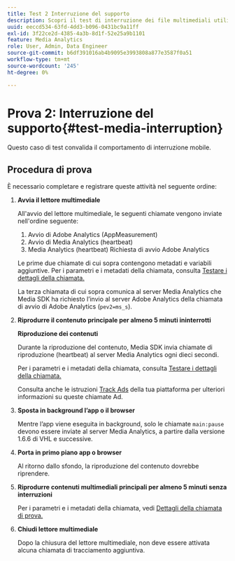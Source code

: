 ```yaml
---
title: Test 2 Interruzione del supporto
description: Scopri il test di interruzione dei file multimediali utilizzato nella convalida.
uuid: eeccd534-63fd-4dd3-b096-0431bc9a11ff
exl-id: 3f22ce2d-4385-4a3b-8d1f-52e25a9b1101
feature: Media Analytics
role: User, Admin, Data Engineer
source-git-commit: b6df391016ab4b9095e3993808a877e3587f0a51
workflow-type: tm+mt
source-wordcount: '245'
ht-degree: 0%

---
```


# Prova 2: Interruzione del supporto{#test-media-interruption}

Questo caso di test convalida il comportamento di interruzione mobile.

## Procedura di prova

È necessario completare e registrare queste attività nel seguente ordine:

1. **Avvia il lettore multimediale**

   All&#39;avvio del lettore multimediale, le seguenti chiamate vengono inviate nell&#39;ordine seguente:

   1. Avvio di Adobe Analytics (AppMeasurement)
   1. Avvio di Media Analytics (heartbeat)
   1. Media Analytics (heartbeat) Richiesta di avvio Adobe Analytics

   Le prime due chiamate di cui sopra contengono metadati e variabili aggiuntive. Per i parametri e i metadati della chiamata, consulta [Testare i dettagli della chiamata.](/help/sdk-implement/validation/test-call-details.md#start-the-media-player)

   La terza chiamata di cui sopra comunica al server Media Analytics che Media SDK ha richiesto l’invio al server Adobe Analytics della chiamata di avvio di Adobe Analytics (`pev2=ms_s`).

1. **Riprodurre il contenuto principale per almeno 5 minuti ininterrotti**

   **Riproduzione dei contenuti**

   Durante la riproduzione del contenuto, Media SDK invia chiamate di riproduzione (heartbeat) al server Media Analytics ogni dieci secondi.

   Per i parametri e i metadati della chiamata, consulta [Testare i dettagli della chiamata.](/help/sdk-implement/validation/test-call-details.md#play-main-content)

   Consulta anche le istruzioni [Track Ads](/help/sdk-implement/track-ads/track-ads-overview.md) della tua piattaforma per ulteriori informazioni su queste chiamate Ad.

1. **Sposta in background l’app o il browser**

   Mentre l’app viene eseguita in background, solo le chiamate `main:pause` devono essere inviate al server Media Analytics, a partire dalla versione 1.6.6 di VHL e successive.

1. **Porta in primo piano app o browser**

   Al ritorno dallo sfondo, la riproduzione del contenuto dovrebbe riprendere.

1. **Riprodurre contenuti multimediali principali per almeno 5 minuti senza interruzioni**

   Per i parametri e i metadati della chiamata, vedi [Dettagli della chiamata di prova.](/help/sdk-implement/validation/test-call-details.md#play-main-content)

1. **Chiudi lettore multimediale**

   Dopo la chiusura del lettore multimediale, non deve essere attivata alcuna chiamata di tracciamento aggiuntiva.
